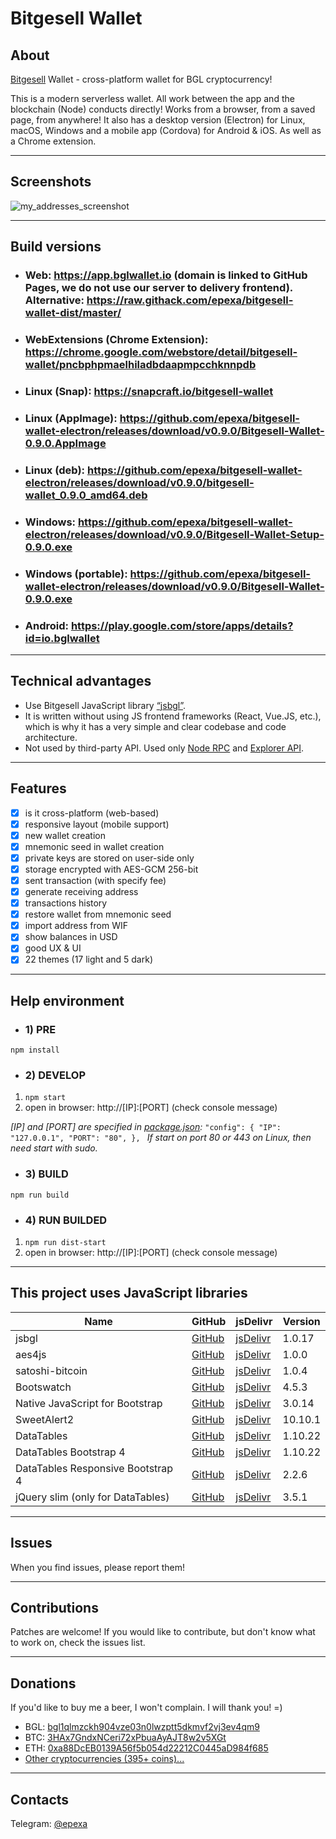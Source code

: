 # Bitgesell Wallet

## About
[Bitgesell](https://bitgesell.ca) Wallet - сross-platform wallet for BGL cryptocurrency!

This is a modern serverless wallet.
All work between the app and the blockchain (Node) conducts directly!
Works from a browser, from a saved page, from anywhere!
It also has a desktop version (Electron) for Linux, macOS, Windows and a mobile app (Cordova) for Android & iOS. As well as a Chrome extension.

------------

## Screenshots

![my_addresses_screenshot](https://user-images.githubusercontent.com/2198826/100698149-bd7a7500-33d2-11eb-84b0-57eaa06afac8.png)

------------

## Build versions

- ### Web: https://app.bglwallet.io (domain is linked to GitHub Pages, we do not use our server to delivery frontend). Alternative: https://raw.githack.com/epexa/bitgesell-wallet-dist/master/
- ### WebExtensions (Chrome Extension): https://chrome.google.com/webstore/detail/bitgesell-wallet/pncbphpmaelhiladbdaapmpcchknnpdb
- ### Linux (Snap): https://snapcraft.io/bitgesell-wallet
- ### Linux (AppImage): https://github.com/epexa/bitgesell-wallet-electron/releases/download/v0.9.0/Bitgesell-Wallet-0.9.0.AppImage
- ### Linux (deb): https://github.com/epexa/bitgesell-wallet-electron/releases/download/v0.9.0/bitgesell-wallet_0.9.0_amd64.deb
- ### Windows: https://github.com/epexa/bitgesell-wallet-electron/releases/download/v0.9.0/Bitgesell-Wallet-Setup-0.9.0.exe
- ### Windows (portable): https://github.com/epexa/bitgesell-wallet-electron/releases/download/v0.9.0/Bitgesell-Wallet-0.9.0.exe
- ### Android: https://play.google.com/store/apps/details?id=io.bglwallet

------------

## Technical advantages
- Use Bitgesell JavaScript library [“jsbgl”](https://github.com/bitaps-com/jsbgl).
- It is written without using JS frontend frameworks (React, Vue.JS, etc.), which is why it has a very simple and clear codebase and code architecture.
- Not used by third-party API. Used only [Node RPC](https://rpc.bglwallet.io) and [Explorer API](https://bgl.bitaps.com).

------------

## Features
- [x] is it cross-platform (web-based)
- [x] responsive layout (mobile support)
- [x] new wallet creation
- [x] mnemonic seed in wallet creation
- [x] private keys are stored on user-side only
- [x] storage encrypted with AES-GCM 256-bit
- [x] sent transaction (with specify fee)
- [x] generate receiving address
- [x] transactions history
- [x] restore wallet from mnemonic seed
- [x] import address from WIF
- [x] show balances in USD
- [x] good UX & UI
- [x] 22 themes (17 light and 5 dark)

------------

## Help environment

- ### 1) PRE
`npm install`

- ### 2) DEVELOP
1. `npm start`
2. open in browser: http://[IP]:[PORT] (check console message)

*[IP] and [PORT] are specified in [package.json](package.json#L12):*
`"config": {
    "IP": "127.0.0.1",
    "PORT": "80",
  },
`
*If start on port 80 or 443 on Linux, then need start with sudo.*

- ### 3) BUILD
`npm run build`

- ### 4) RUN BUILDED
1. `npm run dist-start`
2. open in browser: http://[IP]:[PORT] (check console message)

------------

## This project uses JavaScript libraries
| Name | GitHub | jsDelivr | Version |
|------|--------|----------|---------|
| jsbgl | [GitHub](https://github.com/bitaps-com/jsbgl) | [jsDelivr](https://www.jsdelivr.com/package/npm/jsbgl?path=dist) | 1.0.17
| aes4js | [GitHub](https://github.com/rndme/aes4js) | [jsDelivr](https://www.jsdelivr.com/package/npm/aes4js) | 1.0.0
| satoshi-bitcoin | [GitHub](https://github.com/dawsbot/satoshi-bitcoin) | [jsDelivr](https://www.jsdelivr.com/package/npm/satoshi-bitcoin) | 1.0.4
| Bootswatch | [GitHub](https://github.com/thomaspark/bootswatch) | [jsDelivr](https://www.jsdelivr.com/package/npm/bootswatch?path=dist%2Fflatly) | 4.5.3 |
| Native JavaScript for Bootstrap | [GitHub](https://github.com/thednp/bootstrap.native) | [jsDelivr](https://www.jsdelivr.com/package/npm/bootstrap.native?path=dist) | 3.0.14
| SweetAlert2 | [GitHub](https://github.com/sweetalert2/sweetalert2) | [jsDelivr](https://www.jsdelivr.com/package/npm/sweetalert2?path=dist) | 10.10.1
| DataTables | [GitHub](https://github.com/DataTables/DataTablesSrc) | [jsDelivr](https://www.jsdelivr.com/package/npm/datatables.net?path=js) | 1.10.22
| DataTables Bootstrap 4 | [GitHub](https://github.com/DataTables/Dist-DataTables-Bootstrap4) | [jsDelivr](https://www.jsdelivr.com/package/npm/datatables.net-bs4) | 1.10.22
| DataTables Responsive Bootstrap 4 | [GitHub](https://github.com/DataTables/Responsive) | [jsDelivr](https://www.jsdelivr.com/package/npm/datatables.net-responsive?path=js) | 2.2.6
| jQuery slim (only for DataTables) | [GitHub](https://github.com/jquery/jquery) | [jsDelivr](https://www.jsdelivr.com/package/npm/jquery?path=dist) | 3.5.1

------------

## Issues

When you find issues, please report them!

------------

## Contributions

Patches are welcome! If you would like to contribute, but don't know what to work on, check the issues list.

------------

## Donations

If you'd like to buy me a beer, I won't complain. I will thank you! =)
- BGL: [bgl1qlmzckh904vze03n0lwzptt5dkmvf2vj3ev4qm9](bgl:bgl1qlmzckh904vze03n0lwzptt5dkmvf2vj3ev4qm9)
- BTC: [3HAx7GndxNCeri72xPbuaAyAJT8w2v5XGt](btc:3HAx7GndxNCeri72xPbuaAyAJT8w2v5XGt)
- ETH: [0xa88DcEB0139A56f5b054d22212C0445aD984f685](ethereum:0xa88DcEB0139A56f5b054d22212C0445aD984f685)
- [Other cryptocurrencies (395+ coins)...](https://coinswitch.co/?ref=LLBEOO8IZD)

------------

## Contacts

Telegram: [@epexa](https://t.me/epexa)
